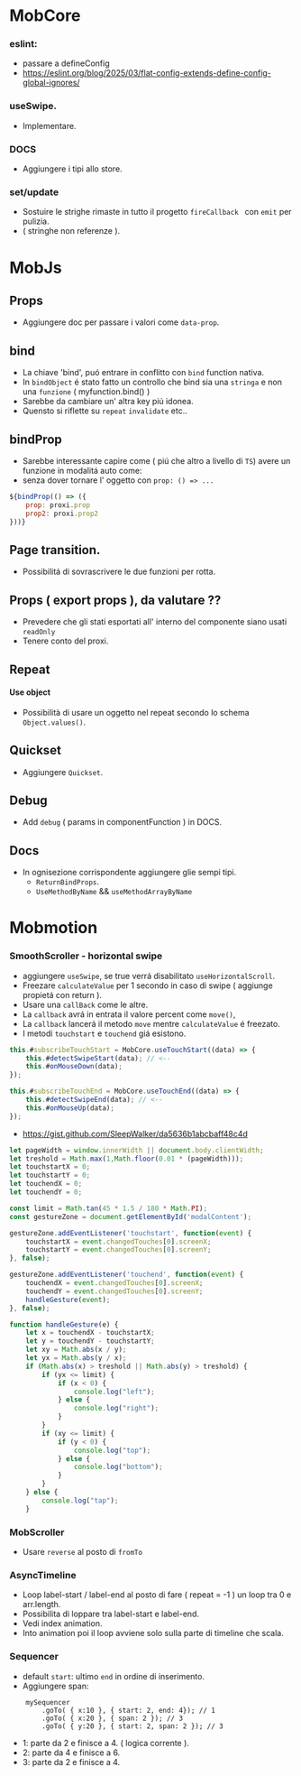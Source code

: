 # MobCore

### eslint:
- passare a defineConfig
- https://eslint.org/blog/2025/03/flat-config-extends-define-config-global-ignores/

### useSwipe.
- Implementare.

### DOCS
- Aggiungere i tipi allo store.

### set/update
- Sostuire le strighe rimaste in tutto il progetto `fireCallback ` con `emit` per pulizia.
- ( stringhe non referenze ).

# MobJs

## Props
- Aggiungere doc per passare  i valori come `data-prop`.

## bind
- La chiave 'bind', puó entrare in conflitto con `bind` function nativa.
- In `bindObject` é stato fatto un controllo che bind sia una `stringa` e non una `funzione` ( myfunction.bind() )
- Sarebbe da cambiare un' altra key piú idonea.
- Quensto si riflette su `repeat` `invalidate` etc..

## bindProp
- Sarebbe interessante capire come ( piú che altro a livello di `TS`) avere un funzione in modalitá auto come:
- senza dover tornare l' oggetto con `prop: () => ...`

```js
${bindProp(() => ({
    prop: proxi.prop
    prop2: proxi.prop2
}))}
```

## Page transition.
- Possibilitá di sovrascrivere le due funzioni per rotta.

## Props ( export props ), da valutare ??
- Prevedere che gli stati esportati all' interno del componente siano usati `readOnly`
- Tenere conto del proxi.


## Repeat
#### Use object
- Possibilità di usare un oggetto nel repeat secondo lo schema `Object.values()`.

## Quickset
- Aggiungere `Quickset`.

## Debug
- Add `debug` ( params in componentFunction ) in DOCS.

## Docs
- In ognisezione corrispondente aggiungere glie sempi tipi.
    - `ReturnBindProps`.
    - `UseMethodByName` && `useMethodArrayByName`


# Mobmotion

### SmoothScroller - horizontal swipe
- aggiungere `useSwipe`, se true verrá disabilitato `useHorizontalScroll`.
- Freezare `calculateValue` per 1 secondo in caso di swipe ( aggiunge propietá con return ).
- Usare una `callBack` come le altre.
- La `callback` avrá in entrata il valore percent come `move()`,
- La `callback` lancerá il metodo `move` mentre `calculateValue` é freezato.
- I metodi `touchstart` e `touchend` giá esistono.

```js
this.#subscribeTouchStart = MobCore.useTouchStart((data) => {
    this.#detectSwipeStart(data); // <--
    this.#onMouseDown(data);
});

this.#subscribeTouchEnd = MobCore.useTouchEnd((data) => {
    this.#detectSwipeEnd(data); // <--
    this.#onMouseUp(data);
});
```

- https://gist.github.com/SleepWalker/da5636b1abcbaff48c4d
```js
let pageWidth = window.innerWidth || document.body.clientWidth;
let treshold = Math.max(1,Math.floor(0.01 * (pageWidth)));
let touchstartX = 0;
let touchstartY = 0;
let touchendX = 0;
let touchendY = 0;

const limit = Math.tan(45 * 1.5 / 180 * Math.PI);
const gestureZone = document.getElementById('modalContent');

gestureZone.addEventListener('touchstart', function(event) {
    touchstartX = event.changedTouches[0].screenX;
    touchstartY = event.changedTouches[0].screenY;
}, false);

gestureZone.addEventListener('touchend', function(event) {
    touchendX = event.changedTouches[0].screenX;
    touchendY = event.changedTouches[0].screenY;
    handleGesture(event);
}, false);

function handleGesture(e) {
    let x = touchendX - touchstartX;
    let y = touchendY - touchstartY;
    let xy = Math.abs(x / y);
    let yx = Math.abs(y / x);
    if (Math.abs(x) > treshold || Math.abs(y) > treshold) {
        if (yx <= limit) {
            if (x < 0) {
                console.log("left");
            } else {
                console.log("right");
            }
        }
        if (xy <= limit) {
            if (y < 0) {
                console.log("top");
            } else {
                console.log("bottom");
            }
        }
    } else {
        console.log("tap");
    }
```


### MobScroller
- Usare `reverse` al posto di `fromTo`


### AsyncTimeline
- Loop label-start / label-end al posto di fare ( repeat = -1 ) un loop tra 0 e arr.length.
- Possibilita di loppare tra label-start e label-end.
- Vedi index animation.
- Into animation poi il loop avviene solo sulla parte di timeline che scala.

### Sequencer
- default `start`: ultimo `end` in ordine di inserimento.
- Aggiungere span:<br/>

```
    mySequencer
        .goTo( { x:10 }, { start: 2, end: 4}); // 1
        .goTo( { x:20 }, { span: 2 }); // 3
        .goTo( { y:20 }, { start: 2, span: 2 }); // 3
```
- 1: parte da 2 e finisce a 4. ( logica corrente ).
- 2: parte da 4 e finisce a 6.
- 3: parte da 2 e finisce a 4.
